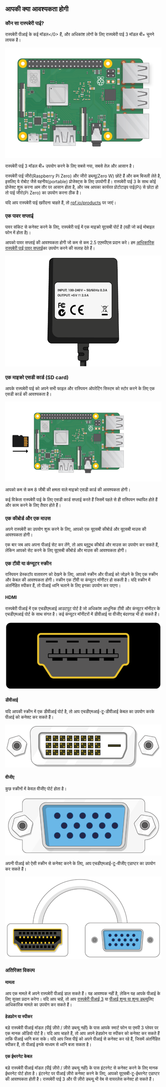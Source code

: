 ## आपकी क्या आवश्यकता होगी

### कौन सा रास्पबेरी पाई?

</a>रास्पबेरी पीआई के कई मॉडल</0> हैं, और अधिकांश लोगों के लिए रास्पबेरी पाई 3 मॉडल बी+ चुनने लायक है।

![रास्पबेरी पाई 3](images/raspberry-pi.png)

रास्पबेरी पाई 3 मॉडल बी+ उपयोग करने के लिए सबसे नया, सबसे तेज़ और आसान है।

रास्पबेरी पाई जीरो(Raspberry Pi Zero) और जीरो डब्ल्यू(Zero W) छोटे हैं और कम बिजली लेते है, इसलिए ये रोबोट जैसे वहनीय(portable) प्रोजेक्ट्स के लिए उपयोगी हैं। रास्पबेरी पाई 3 के साथ कोई प्रोजेक्ट शुरू करना आम तौर पर आसान होता है, और जब आपका कार्यरत प्रोटोटाइप पाई(Pi) से छोटा हो तो पाई जीरो(Pi Zero) का उपयोग करना ठीक है।

यदि आप रास्पबेरी पाई खरीदना चाहते हैं, तो [rpf.io/products](https://rpf.io/products) पर जाएं।

### एक पावर सप्लाई

पावर सॉकेट से कनेक्ट करने के लिए, रास्पबेरी पाई में एक माइक्रो यूएसबी पोर्ट है (वही जो कई मोबाइल फोन में होता है)।

आपको पावर सप्लाई की आवश्यकता होगी जो कम से कम 2.5 एएमपीएस प्रदान करे। हम [आधिकारिक रास्पबेरी पाई पावर सप्लाई](https://www.raspberrypi.org/products/raspberry-pi-universal-power-supply/)का उपयोग करने की सलाह देते हैं।

![बिजली की आपूर्ति](images/powersupply.png)

### एक माइक्रो एसडी कार्ड (SD card)

आपके रास्पबेरी पाई को अपने सभी फाइल और रास्पियन ऑपरेटिंग सिस्टम को स्टोर करने के लिए एक एसडी कार्ड की आवश्यकता है।

![एसडी कार्ड](images/pi-sd.png)

आपको कम से कम 8 जीबी की क्षमता वाले माइक्रो एसडी कार्ड की आवश्यकता होगी।

कई विक्रेता रास्पबेरी पाई के लिए एसडी कार्ड सप्लाई करते हैं जिसमें पहले से ही रास्पियन स्थापित होते हैं और काम करने के लिए तैयार होते हैं।

### एक कीबोर्ड और एक माउस

अपने रास्पबेरी का उपयोग शुरू करने के लिए, आपको एक यूएसबी कीबोर्ड और यूएसबी माउस की आवश्यकता होगी।

एक बार जब आप अपना पीआई सेट कर लेंगे, तो आप ब्लूटूथ कीबोर्ड और माउस का उपयोग कर सकते हैं, लेकिन आपको सेट करने के लिए यूएसबी कीबोर्ड और माउस की आवश्यकता होगी।

### एक टीवी या कंप्यूटर स्क्रीन

रास्पियन डेस्कटॉप वातावरण को देखने के लिए, आपको स्क्रीन और पीआई को जोड़ने के लिए एक स्क्रीन और केबल की आवश्यकता होगी। स्क्रीन एक टीवी या कंप्यूटर मॉनीटर हो सकती है। यदि स्क्रीन में अंतर्निहित स्पीकर हैं, तो पीआई ध्वनि चलाने के लिए इनका उपयोग कर पाएगा।

#### HDMI

रास्पबेरी पीआई में एक एचडीएमआई आउटपुट पोर्ट है जो अधिकांश आधुनिक टीवी और कंप्यूटर मॉनीटर के एचडीएमआई पोर्ट के साथ संगत है। कई कंप्यूटर मॉनीटरों में डीवीआई या वीजीए बंदरगाह भी हो सकते हैं।

![एचडीएमआई पोर्ट](images/hdmi-port.png)

#### डीवीआई

यदि आपकी स्क्रीन में एक डीवीआई पोर्ट है, तो आप एचडीएमआई-टू-डीवीआई केबल का उपयोग करके पीआई को कनेक्ट कर सकते हैं।

![डीवी पोर्ट](images/dvi-port.png)

#### वीजीए

कुछ स्क्रीनों में केवल वीजीए पोर्ट होता है।

![वीजीए पोर्ट](images/vga-port.png)

अपनी पीआई को ऐसी स्क्रीन से कनेक्ट करने के लिए, आप एचडीएमआई-टू-वीजीए एडाप्टर का उपयोग कर सकते हैं।

![वीडीए एडाप्टर पोर्ट के लिए hdmi](images/hdmi-vga-adapter.png)

### अतिरिक्त विकल्प

#### मामला

आप एक मामले में अपने रास्पबेरी पीआई डाल सकते हैं। यह आवश्यक नहीं है, लेकिन यह आपके पीआई के लिए सुरक्षा प्रदान करेगा। यदि आप चाहें, तो आप [रास्पबेरी पीआई 3](https://www.raspberrypi.org/products/raspberry-pi-3-case/) या [पीआई शून्य या शून्य डब्ल्यू](https://www.raspberrypi.org/products/raspberry-pi-zero-case/)लिए आधिकारिक मामले का उपयोग कर सकते हैं।

#### हेडफ़ोन या स्पीकर

बड़े रास्पबेरी पीआई मॉडल (पीई ज़ीरो / ज़ीरो डब्ल्यू नहीं) के पास आपके स्मार्ट फोन या एमपी 3 प्लेयर पर एक मानक ऑडियो पोर्ट है। यदि आप चाहते हैं, तो आप अपने हेडफ़ोन या स्पीकर को कनेक्ट कर सकते हैं ताकि पीआई ध्वनि बजा सके। यदि आप जिस पीई को अपने पीआई से कनेक्ट कर रहे हैं, जिसमें अंतर्निहित स्पीकर हैं, तो पीआई इनके माध्यम से ध्वनि बजा सकता है।

#### एक ईथरनेट केबल

बड़े रास्पबेरी पीआई मॉडल (पीई ज़ीरो / ज़ीरो डब्ल्यू नहीं) के पास इंटरनेट से कनेक्ट करने के लिए मानक ईथरनेट पोर्ट होता है। इंटरनेट पर पीआई ज़ीरो कनेक्ट करने के लिए, आपको यूएसबी-टू-ईथरनेट एडाप्टर की आवश्यकता होती है। रास्पबेरी पाई 3 और पी ज़ीरो डब्ल्यू भी वेब से वायरलेस कनेक्ट हो सकते हैं।